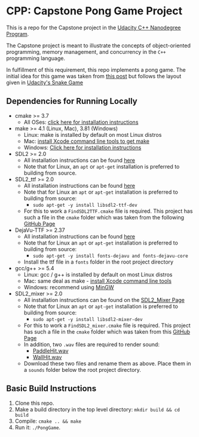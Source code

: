 # CPP: Capstone Pong Game Project

This is a repo for the Capstone project in the [Udacity C++ Nanodegree Program](https://www.udacity.com/course/c-plus-plus-nanodegree--nd213).

The Capstone project is meant to illustrate the concepts of object-oriented programming, memory management, and concurrency in the `C++` programming language.

In fulfillment of this requirement, this repo implements a pong game. The initial idea for this game was taken from [this post](https://austinmorlan.com/posts/pong_clone/) but follows the layout given in [Udacity's Snake Game](https://github.com/udacity/CppND-Capstone-Snake-Game)

## Dependencies for Running Locally
* cmake >= 3.7
  * All OSes: [click here for installation instructions](https://cmake.org/install/)
* make >= 4.1 (Linux, Mac), 3.81 (Windows)
  * Linux: make is installed by default on most Linux distros
  * Mac: [install Xcode command line tools to get make](https://developer.apple.com/xcode/features/)
  * Windows: [Click here for installation instructions](http://gnuwin32.sourceforge.net/packages/make.htm)
* SDL2 >= 2.0
  * All installation instructions can be found [here](https://wiki.libsdl.org/Installation)
  * Note that for Linux, an `apt` or `apt-get` installation is preferred to building from source.
* SDL2_ttf >= 2.0
  * All installation instructions can be found [here](https://www.libsdl.org/projects/SDL_ttf/)
  * Note that for Linux an `apt` or `apt-get` installation is preferred to building from source:
    * `sudo apt-get -y install libsdl2-ttf-dev`
  * For this to work a `FindSDL2TTF.cmake` file is required. This project has such a file in the `cmake` folder which was taken from the following [GitHub Page](https://github.com/Deraen/ohj2710/blob/master/cmake_modules/FindSDL2TTF.cmake)
* DejaVu-TTF >= 2.37
  * All installation instructions can be found [here](https://sourceforge.net/projects/dejavu/files/dejavu/2.37/)
  * Note that for Linux an `apt` or `apt-get` installation is preferred to building from source:
    * `sudo apt-get -y install fonts-dejavu and fonts-dejavu-core`
  * Install the ttf file in a `fonts` folder in the root project directory
* gcc/g++ >= 5.4
  * Linux: gcc / g++ is installed by default on most Linux distros
  * Mac: same deal as make - [install Xcode command line tools](https://developer.apple.com/xcode/features/)
  * Windows: recommend using [MinGW](http://www.mingw.org/)
* SDL2_mixer >= 2.0
  * All installation instructions can be found on the [SDL2_Mixer Page](https://www.libsdl.org/projects/SDL_mixer/)
  * Note that for Linux an `apt` or `apt-get` installation is preferred to building from source:
    * `sudo apt-get -y install libsdl2-mixer-dev`
  * For this to work a `FindSDL2_mixer.cmake` file is required. This project has such a file in the `cmake` folder which was taken from this [GitHub Page](https://github.com/Tangent128/luasdl2/blob/master/cmake/FindSDL2_mixer.cmake)
  * In addition, two `.wav` files are required to render sound:
    * [PaddleHit.wav](https://freesound.org/people/NoiseCollector/sounds/4360/)
    * [WallHit.wav](https://freesound.org/people/NoiseCollector/sounds/4359/)
  * Download these two files and rename them as above. Place them in a `sounds` folder below the root project directory.

## Basic Build Instructions

1. Clone this repo.
2. Make a build directory in the top level directory: `mkdir build && cd build`
3. Compile: `cmake .. && make`
4. Run it: `./PongGame`.